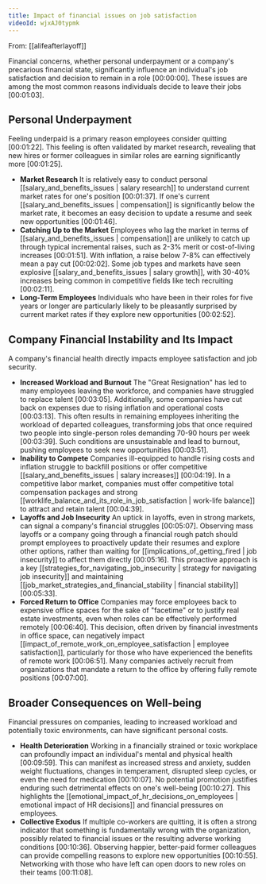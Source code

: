 ```yaml
---
title: Impact of financial issues on job satisfaction
videoId: wjxAJ0typmk
---
```


From: [[alifeafterlayoff]] <br/> 

Financial concerns, whether personal underpayment or a company's precarious financial state, significantly influence an individual's job satisfaction and decision to remain in a role <a class="yt-timestamp" data-t="00:00:00">[00:00:00]</a>. These issues are among the most common reasons individuals decide to leave their jobs <a class="yt-timestamp" data-t="00:01:03">[00:01:03]</a>.

## Personal Underpayment

Feeling underpaid is a primary reason employees consider quitting <a class="yt-timestamp" data-t="00:01:22">[00:01:22]</a>. This feeling is often validated by market research, revealing that new hires or former colleagues in similar roles are earning significantly more <a class="yt-timestamp" data-t="00:01:25">[00:01:25]</a>.

*   **Market Research**
    It is relatively easy to conduct personal [[salary_and_benefits_issues | salary research]] to understand current market rates for one's position <a class="yt-timestamp" data-t="00:01:37">[00:01:37]</a>. If one's current [[salary_and_benefits_issues | compensation]] is significantly below the market rate, it becomes an easy decision to update a resume and seek new opportunities <a class="yt-timestamp" data-t="00:01:46">[00:01:46]</a>.
*   **Catching Up to the Market**
    Employees who lag the market in terms of [[salary_and_benefits_issues | compensation]] are unlikely to catch up through typical incremental raises, such as 2-3% merit or cost-of-living increases <a class="yt-timestamp" data-t="00:01:51">[00:01:51]</a>. With inflation, a raise below 7-8% can effectively mean a pay cut <a class="yt-timestamp" data-t="00:02:02">[00:02:02]</a>. Some job types and markets have seen explosive [[salary_and_benefits_issues | salary growth]], with 30-40% increases being common in competitive fields like tech recruiting <a class="yt-timestamp" data-t="00:02:11">[00:02:11]</a>.
*   **Long-Term Employees**
    Individuals who have been in their roles for five years or longer are particularly likely to be pleasantly surprised by current market rates if they explore new opportunities <a class="yt-timestamp" data-t="00:02:52">[00:02:52]</a>.

## Company Financial Instability and Its Impact

A company's financial health directly impacts employee satisfaction and job security.

*   **Increased Workload and Burnout**
    The "Great Resignation" has led to many employees leaving the workforce, and companies have struggled to replace talent <a class="yt-timestamp" data-t="00:03:05">[00:03:05]</a>. Additionally, some companies have cut back on expenses due to rising inflation and operational costs <a class="yt-timestamp" data-t="00:03:13">[00:03:13]</a>. This often results in remaining employees inheriting the workload of departed colleagues, transforming jobs that once required two people into single-person roles demanding 70-90 hours per week <a class="yt-timestamp" data-t="00:03:39">[00:03:39]</a>. Such conditions are unsustainable and lead to burnout, pushing employees to seek new opportunities <a class="yt-timestamp" data-t="00:03:51">[00:03:51]</a>.
*   **Inability to Compete**
    Companies ill-equipped to handle rising costs and inflation struggle to backfill positions or offer competitive [[salary_and_benefits_issues | salary increases]] <a class="yt-timestamp" data-t="00:04:19">[00:04:19]</a>. In a competitive labor market, companies must offer competitive total compensation packages and strong [[worklife_balance_and_its_role_in_job_satisfaction | work-life balance]] to attract and retain talent <a class="yt-timestamp" data-t="00:04:39">[00:04:39]</a>.
*   **Layoffs and Job Insecurity**
    An uptick in layoffs, even in strong markets, can signal a company's financial struggles <a class="yt-timestamp" data-t="00:05:07">[00:05:07]</a>. Observing mass layoffs or a company going through a financial rough patch should prompt employees to proactively update their resumes and explore other options, rather than waiting for [[implications_of_getting_fired | job insecurity]] to affect them directly <a class="yt-timestamp" data-t="00:05:16">[00:05:16]</a>. This proactive approach is a key [[strategies_for_navigating_job_insecurity | strategy for navigating job insecurity]] and maintaining [[job_market_strategies_and_financial_stability | financial stability]] <a class="yt-timestamp" data-t="00:05:33">[00:05:33]</a>.
*   **Forced Return to Office**
    Companies may force employees back to expensive office spaces for the sake of "facetime" or to justify real estate investments, even when roles can be effectively performed remotely <a class="yt-timestamp" data-t="00:06:40">[00:06:40]</a>. This decision, often driven by financial investments in office space, can negatively impact [[impact_of_remote_work_on_employee_satisfaction | employee satisfaction]], particularly for those who have experienced the benefits of remote work <a class="yt-timestamp" data-t="00:06:51">[00:06:51]</a>. Many companies actively recruit from organizations that mandate a return to the office by offering fully remote positions <a class="yt-timestamp" data-t="00:07:00">[00:07:00]</a>.

## Broader Consequences on Well-being

Financial pressures on companies, leading to increased workload and potentially toxic environments, can have significant personal costs.

*   **Health Deterioration**
    Working in a financially strained or toxic workplace can profoundly impact an individual's mental and physical health <a class="yt-timestamp" data-t="00:09:59">[00:09:59]</a>. This can manifest as increased stress and anxiety, sudden weight fluctuations, changes in temperament, disrupted sleep cycles, or even the need for medication <a class="yt-timestamp" data-t="00:10:07">[00:10:07]</a>. No potential promotion justifies enduring such detrimental effects on one's well-being <a class="yt-timestamp" data-t="00:10:27">[00:10:27]</a>. This highlights the [[emotional_impact_of_hr_decisions_on_employees | emotional impact of HR decisions]] and financial pressures on employees.
*   **Collective Exodus**
    If multiple co-workers are quitting, it is often a strong indicator that something is fundamentally wrong with the organization, possibly related to financial issues or the resulting adverse working conditions <a class="yt-timestamp" data-t="00:10:36">[00:10:36]</a>. Observing happier, better-paid former colleagues can provide compelling reasons to explore new opportunities <a class="yt-timestamp" data-t="00:10:55">[00:10:55]</a>. Networking with those who have left can open doors to new roles on their teams <a class="yt-timestamp" data-t="00:11:08">[00:11:08]</a>.
